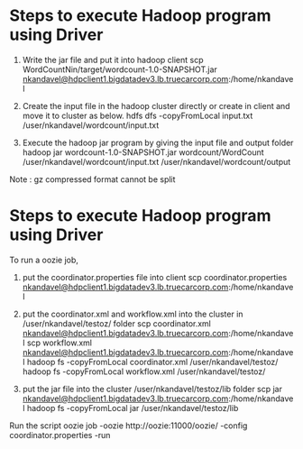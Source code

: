 # Steps to execute Hadoop program using Driver

1. Write the jar file and put it into hadoop client
scp WordCountNin/target/wordcount-1.0-SNAPSHOT.jar nkandavel@hdpclient1.bigdatadev3.lb.truecarcorp.com:/home/nkandavel

2. Create the input file in the hadoop cluster directly or create in client and move it to cluster as below.
hdfs dfs -copyFromLocal input.txt /user/nkandavel/wordcount/input.txt

3. Execute the hadoop jar program by giving the input file and output folder
hadoop jar wordcount-1.0-SNAPSHOT.jar wordcount/WordCount /user/nkandavel/wordcount/input.txt /user/nkandavel/wordcount/output

Note : gz compressed format cannot be split

# Steps to execute Hadoop program using Driver

To run a oozie job,
1. put the coordinator.properties file into client
scp coordinator.properties nkandavel@hdpclient1.bigdatadev3.lb.truecarcorp.com:/home/nkandavel

2. put the coordinator.xml and workflow.xml into the cluster in /user/nkandavel/testoz/ folder
scp coordinator.xml nkandavel@hdpclient1.bigdatadev3.lb.truecarcorp.com:/home/nkandavel
scp workflow.xml nkandavel@hdpclient1.bigdatadev3.lb.truecarcorp.com:/home/nkandavel
hadoop fs -copyFromLocal coordinator.xml  /user/nkandavel/testoz/
hadoop fs -copyFromLocal workflow.xml  /user/nkandavel/testoz/

3. put the jar file into the cluster /user/nkandavel/testoz/lib folder 
scp jar nkandavel@hdpclient1.bigdatadev3.lb.truecarcorp.com:/home/nkandavel
hadoop fs -copyFromLocal jar  /user/nkandavel/testoz/lib

Run the script
oozie job -oozie  http://oozie:11000/oozie/ -config coordinator.properties -run


